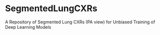 # SegmentedLungCXRs
A Repository of Segmented Lung CXRs (PA view) for Unbiased Training of Deep Learning Models

